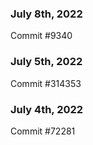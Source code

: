 ### July 8th, 2022

Commit #9340

### July 5th, 2022

Commit #314353


### July 4th, 2022

Commit #72281
